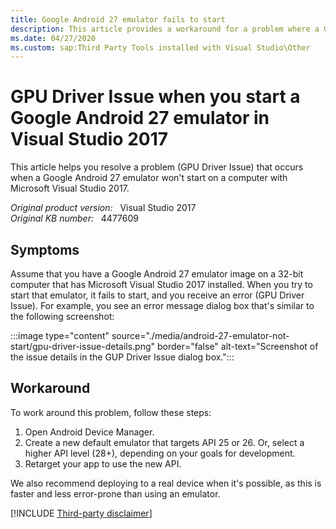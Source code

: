 ```yaml
---
title: Google Android 27 emulator fails to start
description: This article provides a workaround for a problem where a Google Android 27 emulator won't start on a computer with Visual Studio 2017.
ms.date: 04/27/2020
ms.custom: sap:Third Party Tools installed with Visual Studio\Other
---
```

# GPU Driver Issue when you start a Google Android 27 emulator in Visual Studio 2017

This article helps you resolve a problem (GPU Driver Issue) that occurs when a Google Android 27 emulator won't start on a computer with Microsoft Visual Studio 2017.

_Original product version:_ &nbsp; Visual Studio 2017  
_Original KB number:_ &nbsp; 4477609

## Symptoms

Assume that you have a Google Android 27 emulator image on a 32-bit computer that has Microsoft Visual Studio 2017 installed. When you try to start that emulator, it fails to start, and you receive an error (GPU Driver Issue). For example, you see an error message dialog box that's similar to the following screenshot:

:::image type="content" source="./media/android-27-emulator-not-start/gpu-driver-issue-details.png" border="false" alt-text="Screenshot of the issue details in the GUP Driver Issue dialog box.":::

## Workaround

To work around this problem, follow these steps:

1. Open Android Device Manager.
2. Create a new default emulator that targets API 25 or 26. Or, select a higher API level (28+), depending on your goals for development.
3. Retarget your app to use the new API.

We also recommend deploying to a real device when it's possible, as this is faster and less error-prone than using an emulator.

[!INCLUDE [Third-party disclaimer](../../../includes/third-party-disclaimer.md)]

